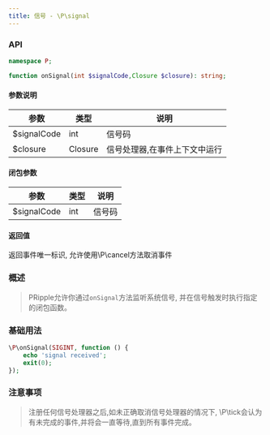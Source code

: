 ```yaml
---
title: 信号 - \P\signal
---
```


### API

```php
namespace P;

function onSignal(int $signalCode,Closure $closure): string;
```

#### 参数说明

| 参数          | 类型      | 说明              |
|-------------|---------|-----------------|
| $signalCode | int     | 信号码             |
| $closure    | Closure | 信号处理器,在事件上下文中运行 |

#### 闭包参数

| 参数          | 类型  | 说明  |
|-------------|-----|-----|
| $signalCode | int | 信号码 |

#### 返回值

返回事件唯一标识, 允许使用\P\cancel方法取消事件

### 概述

> PRipple允许你通过`onSignal`方法监听系统信号, 并在信号触发时执行指定的闭包函数。

### 基础用法

```php
\P\onSignal(SIGINT, function () {
    echo 'signal received';
    exit(0);
});
```

### 注意事项

> 注册任何信号处理器之后,如未正确取消信号处理器的情况下, \P\tick会认为有未完成的事件,并将会一直等待,直到所有事件完成。
